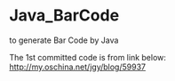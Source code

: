 Java_BarCode
============

to generate Bar Code by Java

The 1st committed code is from link below:
http://my.oschina.net/jgy/blog/59937
